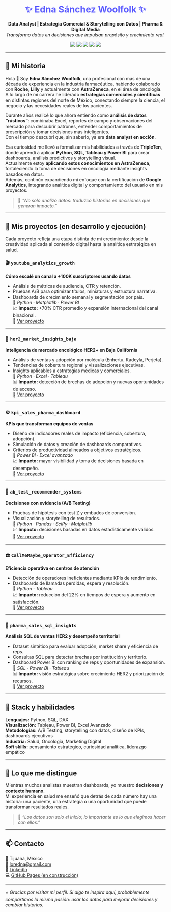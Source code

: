 <h1 align="center" style="color:#5C5CFF">✨ Edna Sánchez Woolfolk ✨</h1>
<p align="center">
  <b>Data Analyst | Estrategia Comercial & Storytelling con Datos | Pharma & Digital Media</b><br>
  <i>Transformo datos en decisiones que impulsan propósito y crecimiento real.</i>
</p>

<p align="center">
  <img src="https://img.shields.io/badge/Python-3.10-blue?logo=python">
  <img src="https://img.shields.io/badge/SQL-PostgreSQL%20%7C%20MySQL-blueviolet">
  <img src="https://img.shields.io/badge/PowerBI-yellow?logo=powerbi">
  <img src="https://img.shields.io/badge/Tableau-orange?logo=tableau">
  <img src="https://img.shields.io/badge/Industry-Pharma%20%7C%20Oncology%20%7C%20Media-teal">
</p>

---

## 💫 Mi historia


Hola 👋 Soy **Edna Sánchez Woolfolk**, una profesional con más de una década de experiencia en la industria farmacéutica, habiendo colaborado con **Roche**, **Lilly** y actualmente con **AstraZeneca**, en el área de oncología.  
A lo largo de mi carrera he liderado **estrategias comerciales y científicas** en distintas regiones del norte de México, conectando siempre la ciencia, el negocio y las necesidades reales de los pacientes.

Durante años realicé lo que ahora entiendo como **análisis de datos “rústicos”**: combinaba Excel, reportes de campo y observaciones del mercado para descubrir patrones, entender comportamientos de prescripción y tomar decisiones más inteligentes.  
Con el tiempo descubrí que, sin saberlo, ya era **data analyst en acción**.

Esa curiosidad me llevó a formalizar mis habilidades a través de **TripleTen**, donde aprendí a aplicar **Python, SQL, Tableau y Power BI** para crear dashboards, análisis predictivos y storytelling visual.  
Actualmente estoy **aplicando estos conocimientos en AstraZeneca**, fortaleciendo la toma de decisiones en oncología mediante insights basados en datos.  
Además, continúo expandiendo mi enfoque con la certificación de **Google Analytics**, integrando analítica digital y comportamiento del usuario en mis proyectos.

> 🧠 *“No solo analizo datos: traduzco historias en decisiones que generan impacto.”*


---

## 🚀 Mis proyectos (en desarrollo y ejecución)

Cada proyecto refleja una etapa distinta de mi crecimiento: desde la creatividad aplicada al contenido digital hasta la analítica estratégica en salud.

### 🎬 `youtube_analytics_growth`
**Cómo escalé un canal a +100K suscriptores usando datos**
- Análisis de métricas de audiencia, CTR y retención.  
- Pruebas A/B para optimizar títulos, miniaturas y estructura narrativa.  
- Dashboards de crecimiento semanal y segmentación por país.  
🔧 *Python · Matplotlib · Power BI*  
📈 **Impacto:** +70% CTR promedio y expansión internacional del canal binacional.  
🔗 [Ver proyecto](https://github.com/ednasanchez-analytics/youtube-analytics-growth)

---

### 🧬 `her2_market_insights_baja`
**Inteligencia de mercado oncológico HER2+ en Baja California**
- Análisis de ventas y adopción por molécula (Enhertu, Kadcyla, Perjeta).  
- Tendencias de cobertura regional y visualizaciones ejecutivas.  
- Insights aplicables a estrategias médicas y comerciales.  
🔧 *Python · Excel · Tableau*  
📊 **Impacto:** detección de brechas de adopción y nuevas oportunidades de acceso.  
🔗 [Ver proyecto](https://github.com/ednasanchez-analytics/her2-market-insights-baja)

---

### ⚙️ `kpi_sales_pharma_dashboard`
**KPIs que transforman equipos de ventas**
- Diseño de indicadores reales de impacto (eficiencia, cobertura, adopción).  
- Simulación de datos y creación de dashboards comparativos.  
- Criterios de productividad alineados a objetivos estratégicos.  
🔧 *Power BI · Excel avanzado*  
📈 **Impacto:** mayor visibilidad y toma de decisiones basada en desempeño.  
🔗 [Ver proyecto](https://github.com/ednasanchez-analytics/kpi-sales-pharma-dashboard)

---

### 🧪 `ab_test_recommender_systems`
**Decisiones con evidencia (A/B Testing)**
- Pruebas de hipótesis con test Z y embudos de conversión.  
- Visualización y storytelling de resultados.  
🔧 *Python · Pandas · SciPy · Matplotlib*  
📈 **Impacto:** decisiones basadas en datos estadísticamente válidos.  
🔗 [Ver proyecto](https://github.com/ednasanchez-analytics/ab-test-recommender-systems)

---

### ☎️ `CallMeMaybe_Operator_Efficiency`
**Eficiencia operativa en centros de atención**
- Detección de operadores ineficientes mediante KPIs de rendimiento.  
- Dashboards de llamadas perdidas, espera y resolución.  
🔧 *Python · Tableau*  
📈 **Impacto:** reducción del 22% en tiempos de espera y aumento en satisfacción.  
🔗 [Ver proyecto](https://github.com/ednasanchez-analytics/CallMeMaybe_Operator_Efficiency)

---

### 💊 `pharma_sales_sql_insights`
**Análisis SQL de ventas HER2 y desempeño territorial**
- Dataset sintético para evaluar adopción, market share y eficiencia de reps.  
- Consultas SQL para detectar brechas por institución y territorio.  
- Dashboard Power BI con ranking de reps y oportunidades de expansión.  
🔧 *SQL · Power BI · Tableau*  
📊 **Impacto:** visión estratégica sobre crecimiento HER2 y priorización de recursos.  
🔗 [Ver proyecto](https://github.com/ednasanchez-analytics/pharma_sales_sql_insights)

---

## 🧰 Stack y habilidades
**Lenguajes:** Python, SQL, DAX  
**Visualización:** Tableau, Power BI, Excel Avanzado  
**Metodologías:** A/B Testing, storytelling con datos, diseño de KPIs, dashboards ejecutivos  
**Industria:** Salud, Oncología, Marketing Digital  
**Soft skills:** pensamiento estratégico, curiosidad analítica, liderazgo empático  

---

## 🌟 Lo que me distingue
Mientras muchos analistas muestran dashboards, yo muestro **decisiones y contexto humano**.  
Mi experiencia en salud me enseñó que detrás de cada número hay una historia: una paciente, una estrategia o una oportunidad que puede transformar resultados reales.  

> 💬 *“Los datos son solo el inicio; lo importante es lo que elegimos hacer con ellos.”*

---

## 📫 Contacto
📍 Tijuana, México  
📧 [loredna@gmail.com](mailto:loredna@gmail.com)  
💼 [LinkedIn](https://www.linkedin.com/in/edna-lorenia-s-a96851239/)  
💻 [GitHub Pages (en construcción)](https://ednasanchez-analytics.github.io/)  

---

⭐ *Gracias por visitar mi perfil. Si algo te inspira aquí, probablemente compartimos la misma pasión: usar los datos para mejorar decisiones y cambiar historias.*
